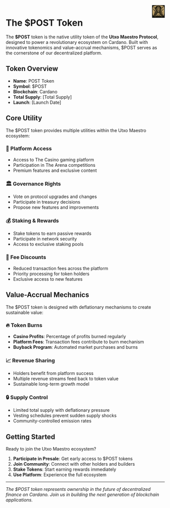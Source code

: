 <img src="../images/utxo-maestro-logo.jpg" alt="POST Token" width="40" height="40" align="right">

# The $POST Token

The **$POST** token is the native utility token of the **Utxo Maestro Protocol**, designed to power a revolutionary ecosystem on Cardano. Built with innovative tokenomics and value-accrual mechanisms, $POST serves as the cornerstone of our decentralized platform.

## Token Overview

- **Name**: POST Token  
- **Symbol**: $POST
- **Blockchain**: Cardano
- **Total Supply**: [Total Supply]
- **Launch**: [Launch Date]

## Core Utility

The $POST token provides multiple utilities within the Utxo Maestro ecosystem:

### 🎰 Platform Access
- Access to The Casino gaming platform
- Participation in The Arena competitions
- Premium features and exclusive content

### 🏛️ Governance Rights
- Vote on protocol upgrades and changes
- Participate in treasury decisions
- Propose new features and improvements

### 💰 Staking & Rewards
- Stake tokens to earn passive rewards
- Participate in network security
- Access to exclusive staking pools

### 💸 Fee Discounts
- Reduced transaction fees across the platform
- Priority processing for token holders
- Exclusive access to new features

## Value-Accrual Mechanics

The $POST token is designed with deflationary mechanisms to create sustainable value:

### 🔥 Token Burns
- **Casino Profits**: Percentage of profits burned regularly
- **Platform Fees**: Transaction fees contribute to burn mechanism  
- **Buyback Program**: Automated market purchases and burns

### 📈 Revenue Sharing
- Holders benefit from platform success
- Multiple revenue streams feed back to token value
- Sustainable long-term growth model

### 🔒 Supply Control
- Limited total supply with deflationary pressure
- Vesting schedules prevent sudden supply shocks
- Community-controlled emission rates

## Getting Started

Ready to join the Utxo Maestro ecosystem?

1. **Participate in Presale**: Get early access to $POST tokens
2. **Join Community**: Connect with other holders and builders  
3. **Stake Tokens**: Start earning rewards immediately
4. **Use Platform**: Experience the full ecosystem

---

*The $POST token represents ownership in the future of decentralized finance on Cardano. Join us in building the next generation of blockchain applications.*
